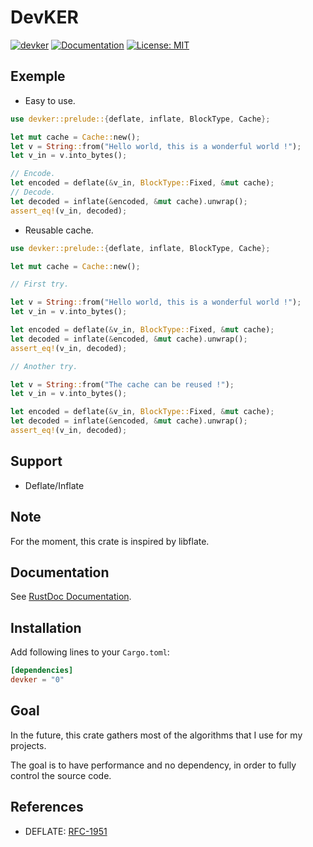 # DevKER

[![devker](https://img.shields.io/crates/v/devker.svg)](https://crates.io/crates/devker)
[![Documentation](https://docs.rs/devker/badge.svg)](https://docs.rs/devker)
[![License: MIT](https://img.shields.io/badge/license-MIT-blue.svg)](LICENSE)

Exemple
-------

- Easy to use.
```Rust
use devker::prelude::{deflate, inflate, BlockType, Cache};

let mut cache = Cache::new();
let v = String::from("Hello world, this is a wonderful world !");
let v_in = v.into_bytes();

// Encode.
let encoded = deflate(&v_in, BlockType::Fixed, &mut cache);
// Decode.
let decoded = inflate(&encoded, &mut cache).unwrap();
assert_eq!(v_in, decoded);
```

- Reusable cache.
```Rust
use devker::prelude::{deflate, inflate, BlockType, Cache};

let mut cache = Cache::new();

// First try.

let v = String::from("Hello world, this is a wonderful world !");
let v_in = v.into_bytes();

let encoded = deflate(&v_in, BlockType::Fixed, &mut cache);
let decoded = inflate(&encoded, &mut cache).unwrap();
assert_eq!(v_in, decoded);

// Another try.

let v = String::from("The cache can be reused !");
let v_in = v.into_bytes();

let encoded = deflate(&v_in, BlockType::Fixed, &mut cache);
let decoded = inflate(&encoded, &mut cache).unwrap();
assert_eq!(v_in, decoded);
```

Support
-------

- Deflate/Inflate

Note
----

For the moment, this crate is inspired by libflate.

Documentation
-------------

See [RustDoc Documentation](https://docs.rs/devker).

Installation
------------

Add following lines to your `Cargo.toml`:

```toml
[dependencies]
devker = "0"
```

Goal
----

In the future, this crate gathers most of the algorithms that I use for my projects. 

The goal is to have performance and no dependency, in order to fully control the source code.

References
----------

- DEFLATE: [RFC-1951](https://tools.ietf.org/html/rfc1951)
